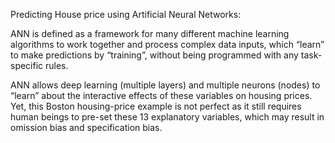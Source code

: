 Predicting House price using Artificial Neural Networks: 


ANN is defined as a framework for many different machine learning algorithms to work together and process complex data inputs, which “learn” to make predictions by “training”, without being programmed with any task-specific rules.

ANN allows deep learning (multiple layers) and multiple neurons (nodes) to “learn” about the interactive effects of these variables on housing prices. Yet, this Boston housing-price example is not perfect as it still requires human beings to pre-set these 13 explanatory variables, which may result in omission bias and specification bias.
